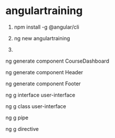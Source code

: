 # angulartraining
 
1. npm install -g @angular/cli

2. ng new angulartraining

3. 

ng generate component CourseDashboard

ng generate component Header 

ng generate component Footer 


ng g interface user-interface

ng g class user-interface

ng g pipe

ng g directive